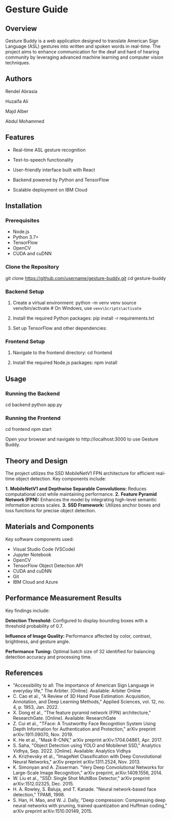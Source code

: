 # Gesture Guide

## Overview
Gesture Buddy is a web application designed to translate American Sign Language (ASL) gestures into written and spoken words in real-time. The project aims to enhance communication for the deaf and hard of hearing community by leveraging advanced machine learning and computer vision techniques.

## Authors
Rendel Abrasia

Huzaifa Ali

Majd Alber

Abdul Mohammed

## Features
- Real-time ASL gesture recognition

- Text-to-speech functionality

- User-friendly interface built with React

- Backend powered by Python and TensorFlow

- Scalable deployment on IBM Cloud

## Installation
### Prerequisites
- Node.js
- Python 3.7+
- TensorFlow
- OpenCV
- CUDA and cuDNN

### Clone the Repository
git clone https://github.com/username/gesture-buddy.git
cd gesture-buddy

### Backend Setup
1. Create a virtual environment:
python -m venv venv
source venv/bin/activate  # On Windows, use `venv\Scripts\activate`

2. Install the required Python packages:
pip install -r requirements.txt

3. Set up TensorFlow and other dependencies:

### Frontend Setup
1. Navigate to the frontend directory:
cd frontend

2. Install the required Node.js packages:
npm install

## Usage
### Running the Backend
cd backend
python app.py

### Running the Frontend
cd frontend
npm start

Open your browser and navigate to http://localhost:3000 to use Gesture Buddy.

## Theory and Design
The project utilizes the SSD MobileNetV1 FPN architecture for efficient real-time object detection. Key components include:

**1.** **MobileNetV1 and Depthwise Separable Convolutions:** Reduces computational cost while maintaining performance.
**2.** **Feature Pyramid Network (FPN):** Enhances the model by integrating high-level semantic information across scales.
**3.** **SSD Framework:** Utilizes anchor boxes and loss functions for precise object detection.

## Materials and Components
Key software components used:

- Visual Studio Code (VSCode)
- Jupyter Notebook
- OpenCV
- TensorFlow Object Detection API
- CUDA and cuDNN
- Git
- IBM Cloud and Azure

## Performance Measurement Results
Key findings include:

**Detection Threshold:** Configured to display bounding boxes with a threshold probability of 0.7.

**Influence of Image Quality:** Performance affected by color, contrast, brightness, and gesture angle.

**Performance Tuning:** Optimal batch size of 32 identified for balancing detection accuracy and processing time.

## References

- "Accessibility to all: The importance of American Sign Language in everyday life," The Arbiter. [Online]. Available: Arbiter Online
- C. Cao et al., "A Review of 3D Hand Pose Estimation: Acquisition, Annotation, and Deep Learning Methods," Applied Sciences, vol. 12, no. 4, p. 1953, Jan. 2022.
- X. Dong et al., "The feature pyramid network (FPN) architecture," ResearchGate. [Online]. Available: ResearchGate
- Z. Cui et al., "TFace: A Trustworthy Face Recognition System Using Depth Information for Authentication and Protection," arXiv preprint arXiv:1911.09070, Nov. 2019.
- K. He et al., "Mask R-CNN," arXiv preprint arXiv:1704.04861, Apr. 2017.
- S. Saha, "Object Detection using YOLO and Mobilenet SSD," Analytics Vidhya, Sep. 2022. [Online]. Available: Analytics Vidhya
- A. Krizhevsky et al., "ImageNet Classification with Deep Convolutional Neural Networks," arXiv preprint arXiv:1311.2524, Nov. 2013.
- K. Simonyan and A. Zisserman. "Very Deep Convolutional Networks for Large-Scale Image Recognition," arXiv preprint, arXiv:1409.1556, 2014.
- W. Liu et al., "SSD: Single Shot MultiBox Detector," arXiv preprint arXiv:1512.02325, Dec. 2015.
- H. A. Rowley, S. Baluja, and T. Kanade. "Neural network-based face detection," TPAMI, 1998.
- S. Han, H. Mao, and W. J. Dally, "Deep compression: Compressing deep neural networks with pruning, trained quantization and Huffman coding," arXiv preprint arXiv:1510.00149, 2015.

